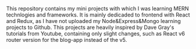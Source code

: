 This repository contains my mini projects with which I was learning MERN technlogies and frameworks. It is mainly dedicaded to frontend with React and Redux, 
as I have not uploaded my Node&Express&Mongo learning projects to Github. This projects are heavily inspired by Dave Gray's tutorials from Youtube, 
containing only slight changes, such as React v6 router version for the blog-app instead of the v5.
